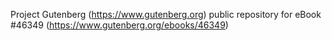 Project Gutenberg (https://www.gutenberg.org) public repository for eBook #46349 (https://www.gutenberg.org/ebooks/46349)

